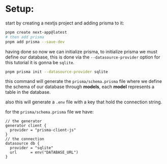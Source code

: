 <!-- @format -->

# Setup:

start by creating a nextjs project and adding prisma to it:

```bash
pnpm create next-app@latest
# then add prisma
pnpm add prisma --save-dev
```

having done so now we can initialize prisma, to initialize prisma we must define our database, this is done via the `--datasource-provider` option for this tutorial it is gonna be `sqlite`.

```bash
pnpm prisma init --datasource-provider sqlite
```

this command will generate the `prisma/schema.prisma` file where we define the schema of our database through **models**, each **model** represents a table in the database.

also this will generate a `.env` file with a key that hold the connection string.

for the `prisma/schema.prisma` file we have:

```prisma
// the generator
generator client {
  provider = "prisma-client-js"
}
// the connection
datasource db {
  provider = "sqlite"
  url      = env("DATABASE_URL")
}
```
